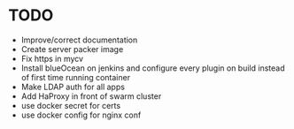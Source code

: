 # TODO
- Improve/correct documentation
- Create server packer image
- Fix https in mycv
- Install blueOcean on jenkins and configure every plugin on build instead of first time running container
- Make LDAP auth for all apps
- Add HaProxy in front of swarm cluster
- use docker secret for certs
- use docker config for nginx conf
